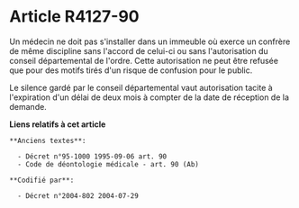 # Article R4127-90

Un médecin ne doit pas s'installer dans un immeuble où exerce un confrère de même discipline sans l'accord de celui-ci ou
sans l'autorisation du conseil départemental de l'ordre. Cette autorisation ne peut être refusée que pour des motifs tirés
d'un risque de confusion pour le public.

Le silence gardé par le conseil départemental vaut autorisation tacite à l'expiration d'un délai de deux mois à compter de la
date de réception de la demande.

**Liens relatifs à cet article**

	**Anciens textes**:

	  - Décret n°95-1000 1995-09-06 art. 90
	  - Code de déontologie médicale - art. 90 (Ab)

	**Codifié par**:

	  - Décret n°2004-802 2004-07-29
